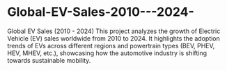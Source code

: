 # Global-EV-Sales-2010---2024-
Global EV Sales (2010 - 2024)  This project analyzes the growth of Electric Vehicle (EV) sales worldwide from 2010 to 2024. It highlights the adoption trends of EVs across different regions and powertrain types (BEV, PHEV, HEV, MHEV, etc.), showcasing how the automotive industry is shifting towards sustainable mobility.
